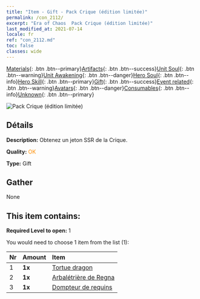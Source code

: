 ```yaml
---
title: "Item - Gift - Pack Crique (édition limitée)"
permalink: /con_2112/
excerpt: "Era of Chaos  Pack Crique (édition limitée)"
last_modified_at: 2021-07-14
locale: fr
ref: "con_2112.md"
toc: false
classes: wide
---
```

 [Materials](/ItemsFR/){: .btn .btn--primary}[Artifacts](/ItemsFR/Artifacts/){: .btn .btn--success}[Unit Soul](/ItemsFR/UnitSoul/){: .btn .btn--warning}[Unit Awakening](/ItemsFR/UnitAwakening/){: .btn .btn--danger}[Hero Soul](/ItemsFR/HeroSoul/){: .btn .btn--info}[Hero Skill](/ItemsFR/HeroSkill/){: .btn .btn--primary}[Gift](/ItemsFR/Gift/){: .btn .btn--success}[Event related](/ItemsFR/Events/){: .btn .btn--warning}[Avatars](/ItemsFR/Avatars/){: .btn .btn--danger}[Consumables](/ItemsFR/Consumables/){: .btn .btn--info}[Unknown](/ItemsFR/Unknown/){: .btn .btn--primary}

 ![Pack Crique (édition limitée)](/images/t/i_994010.png)

## Détails
 **Description:** Obtenez un jeton SSR de la Crique.

 **Quality:** <span style="color: #FF8C00">OK</span>

 **Type:** Gift

## Gather

  None

## This item contains:

 **Required Level to open:** 1

 You would need to choose 1 item from the list (1):

  | Nr | Amount |     Item    |
  |:---|:-------|:------------|
  | 1 |  **1x** | [Tortue dragon](/ItemsFR/unt_278/) |  | 
  | 2 |  **1x** | [Arbalétrière de Regna](/ItemsFR/unt_274/) |  | 
  | 3 |  **1x** | [Dompteur de requins](/ItemsFR/unt_281/) |  | 
